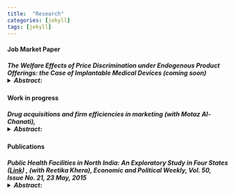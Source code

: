 ```yaml
---
title:  "Research"
categories: [jekyll]
tags: [jekyll]
---
```









<!---

<h3 id="job-market-paper">Job Market Paper</h3>
<ul>
  <h4><b>Title of Paper</b>
(<a href=" target="_blank"><em>Draft</em></a>)(<a href="" target="_blank"><em>Slides</em></a>)</h4>
<details><summary>Abstract:</summary><p><font size="2">Abstract here</details>
</ul>
\

<!---

<h3 id="job-market-paper">Job Market Paper</h3>
<ul>
  <h4><b>The welfare effects of price discrimination when product offerings are endogenous; the case of Implantable Medical Devices</b> (coming soon) 
<ul>
-->

 <h4 id="jmp">Job Market Paper</h4>
  <h5><b>The Welfare Effects of Price Discrimination under Endogenous Product Offerings: the Case of Implantable Medical Devices</b> (<em>coming soon</em>)
 <details><summary>Abstract:</summary><p><font size="2">Implantable medical device manufacturers are able to segment their markets (third-degree price discriminate) by setting different prices for the same product in different hospitals. I use the context of a type of implantable medical device known as Implantable Cardioverter Defibrillators (ICDs) to analyze the welfare effects of market segmentation, allowing manufacturers' product offerings to be endogenously determined. My results show that under a uniform pricing policy, prices are higher on average, as manufacturers tend to price products to their inelastic consumers. However, they indirectly segment their markets by delaying the exit of some of their older, cheaper products, and targeting them to their elastic consumers. As a result of 1) increased product variety and 2) the competition effect of a rival's additional product, hospital surplus under uniform pricing can increase by up to 3.4\% relative to the price discrimination case. However, the purchase of ICDs equipped with a superior technology drops by up to 26.3\%.</font></p></details>

   <h4 id="working">Work in progress</h4>
 <h5><b>Drug acquisitions and firm efficiencies in marketing</b> (with <em>Motaz Al-Chanati</em>), 
  <details><summary>Abstract:</summary><p><font size="2">In this project, we document novel evidence on an important source of efficiency from drug acquisitions: access to the marketing networks of the acquiring firm. We use the context of 13 drug acquisitions by 11 firms in 2015-2016 to document three facts: First, physician detailing for a drug increase after its acquisition. Second, physicians that were already receiving detailing payments for the other drugs of the acquiring firm are disproportionately more likely to receive such payments for the acquired drug after its acquisition. Third, physicians that receive detailing payments for a drug are more likely to prescribe it. Our results suggest that firms leverage their existing physician-sales representative networks to derive marketing efficiencies after acquiring a new drug. </font></p></details>

    
  
 <h4 id="publications">Publications</h4>
  <h5><b>Public Health Facilities in North India: An Exploratory Study in Four States</b> (<a href="/files/epw_paper.pdf" target="_blank"><em>Link</em></a>) , (with <em>Reetika Khera</em>),  
<em>Economic and Political Weekly, Vol. 50, Issue No. 21, 23 May, 2015</em>
<details><summary>Abstract:</summary><p><font size="2">Following the introduction of universal access to free medicines
and diagnostics at public health facilities in Rajasthan during 2011–13, we revisited the facilities surveyed by Banerjee et al (2004), and present the changes over the last decade. We find substantial improvement in infrastructure and the patient utilisation rate, but abysmally low utilisation of facilities primarily due to high absenteeism. We also present
findings from fieldwork in Himachal Pradesh, Bihar and Jharkhand to bring out striking contrasts among these four northern states.</font></p></details>
